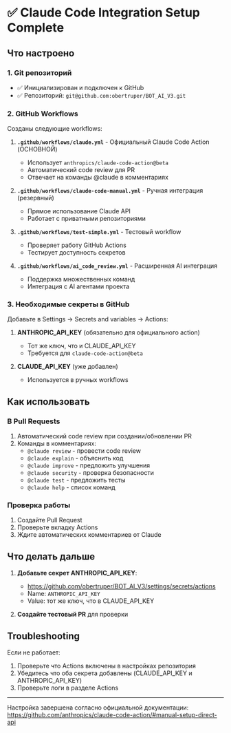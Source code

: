 # ✅ Claude Code Integration Setup Complete

## Что настроено

### 1. Git репозиторий

- ✅ Инициализирован и подключен к GitHub
- ✅ Репозиторий: `git@github.com:obertruper/BOT_AI_V3.git`

### 2. GitHub Workflows

Созданы следующие workflows:

1. **`.github/workflows/claude.yml`** - Официальный Claude Code Action (ОСНОВНОЙ)
   - Использует `anthropics/claude-code-action@beta`
   - Автоматический code review для PR
   - Отвечает на команды @claude в комментариях

2. **`.github/workflows/claude-code-manual.yml`** - Ручная интеграция (резервный)
   - Прямое использование Claude API
   - Работает с приватными репозиториями

3. **`.github/workflows/test-simple.yml`** - Тестовый workflow
   - Проверяет работу GitHub Actions
   - Тестирует доступность секретов

4. **`.github/workflows/ai_code_review.yml`** - Расширенная AI интеграция
   - Поддержка множественных команд
   - Интеграция с AI агентами проекта

### 3. Необходимые секреты в GitHub

Добавьте в Settings → Secrets and variables → Actions:

1. **ANTHROPIC_API_KEY** (обязательно для официального action)
   - Тот же ключ, что и CLAUDE_API_KEY
   - Требуется для `claude-code-action@beta`

2. **CLAUDE_API_KEY** (уже добавлен)
   - Используется в ручных workflows

## Как использовать

### В Pull Requests

1. Автоматический code review при создании/обновлении PR
2. Команды в комментариях:
   - `@claude review` - провести code review
   - `@claude explain` - объяснить код
   - `@claude improve` - предложить улучшения
   - `@claude security` - проверка безопасности
   - `@claude test` - предложить тесты
   - `@claude help` - список команд

### Проверка работы

1. Создайте Pull Request
2. Проверьте вкладку Actions
3. Ждите автоматических комментариев от Claude

## Что делать дальше

1. **Добавьте секрет ANTHROPIC_API_KEY**:
   - <https://github.com/obertruper/BOT_AI_V3/settings/secrets/actions>
   - Name: `ANTHROPIC_API_KEY`
   - Value: тот же ключ, что в CLAUDE_API_KEY

2. **Создайте тестовый PR** для проверки

## Troubleshooting

Если не работает:

1. Проверьте что Actions включены в настройках репозитория
2. Убедитесь что оба секрета добавлены (CLAUDE_API_KEY и ANTHROPIC_API_KEY)
3. Проверьте логи в разделе Actions

---
Настройка завершена согласно официальной документации:
<https://github.com/anthropics/claude-code-action/#manual-setup-direct-api>
